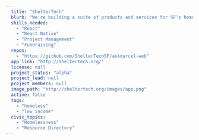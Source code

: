 ```yaml
---
  title: "ShelterTech"
  blurb: "We're building a suite of products and services for SF's homeless and underserved communities. We install wifi in shelters, we're building a mobile directory app for homeless resources, and a bot for virtual case management."
  skills_needed: 
    - "React"
    - "React Native"
    - "Project Management"
    - "Fundraising"
  repos: 
    - "https://github.com/ShelterTechSF/askdarcel-web"
  app_link: "http://sheltertech.org/"
  license: null
  project_status: "alpha"
  project_lead: null
  project_members: null
  image_path: "http://sheltertech.org/images/app.png"
  active: false
  tags: 
    - "homeless"
    - "low income"
  civic_topics:
    - "Homelessness"
    - "Resource Directory"
---
```

